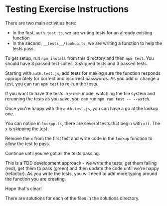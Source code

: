 # Testing Exercise Instructions

There are two main activities here:
- In the first, `auth.test.ts`, we are writing tests for an already existing function
- In the second, `__tests__/lookup.ts`, we are writing a function to help the tests pass.

To get setup, run `npm install` from this directory and then `npm test`. You should have 3 passed test suites, 3 skipped tests and 3 passed tests.

Starting with `auth.test.js`, add tests for making sure the function responds appropriately for correct and incorrect passwords. As you add or change a test, you can run `npm test` to re-run the tests.

If you want to have the tests in `watch` mode, watching the file system and rerunning the tests as you save, you can run `npm run test -- --watch`.

Once you're happy with the `auth.test.js`, you can have a go at the lookup one.

You can notice in `lookup.ts`, there are several tests that begin with `xit`. The `x` is skipping the test.

Remove the `x` from the first test and write code in the `lookup` function to allow the test to pass.

Continue until you've got all the tests passing.

This is a TDD development approach - we write the tests, get them failing (red), get them to pass (green) and then update the code until we're happy (refactor). As you write the tests, you will need to add more typing around the function you are creating.

Hope that's clear! 

There are solutions for each of the files in the solutions directory.

